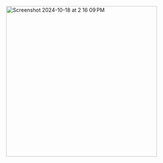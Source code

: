 <img width="408" alt="Screenshot 2024-10-18 at 2 16 09 PM" src="https://github.com/user-attachments/assets/8cf2b246-a913-41c1-abfd-45fb70fe4df6">

